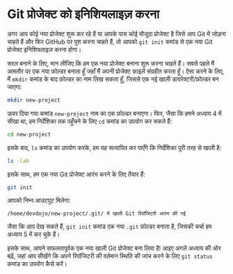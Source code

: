 # Git प्रोजेक्ट को इनिशियलाइज़ करना

अगर आप कोई नया प्रोजेक्ट शुरू कर रहे हैं या आपके पास कोई मौजूदा प्रोजेक्ट है जिसे आप Git में जोड़ना चाहते हैं और फिर GitHub पर पुश करना चाहते हैं, तो आपको `git init` कमांड से एक नया Git प्रोजेक्ट इनिशियलाइज़ करना होगा।

सरल बनाने के लिए, मान लीजिए कि हम एक नया प्रोजेक्ट बनाना शुरू करना चाहते हैं। सबसे पहले मैं आमतौर पर एक नया फ़ोल्डर बनाता हूँ जहाँ मैं अपनी प्रोजेक्ट फ़ाइलें संग्रहीत करता हूँ। ऐसा करने के लिए, मैं `mkdir` कमांड के बाद फ़ोल्डर का नाम लिख सकता हूँ, जिससे एक नई खाली डायरेक्टरी/फ़ोल्डर बन जाएगा:

```bash
mkdir new-project
```

ऊपर दिया गया कमांड `new-project` नाम का एक फ़ोल्डर बनाएगा। फिर, जैसा कि हमने अध्याय 4 में सीखा था, हम निर्देशिका तक पहुँचने के लिए `cd` कमांड का उपयोग कर सकते हैं:

```bash
cd new-project
```

इसके बाद, `ls` कमांड का उपयोग करके, हम यह सत्यापित कर पाएँगे कि निर्देशिका पूरी तरह से खाली है:

```bash
ls -lah
```

इसके साथ, हम एक नया Git प्रोजेक्ट आरंभ करने के लिए तैयार हैं:

```bash
git init
```

आपको निम्न आउटपुट मिलेगा:

```
/home/devdojo/new-project/.git/ में खाली Git रिपॉजिटरी आरंभ की गई
```

जैसा कि आप देख सकते हैं, `git init` कमांड एक नया `.git` फ़ोल्डर बनाता है, जिसकी चर्चा हम अध्याय 5 में कर चुके हैं।

इसके साथ, आपने सफलतापूर्वक एक नया खाली Git प्रोजेक्ट बना लिया है! आइए अगले अध्याय की ओर बढ़ें, जहां आप सीखेंगे कि अपने रिपॉजिटरी की वर्तमान स्थिति की जांच करने के लिए `git status` कमांड का उपयोग कैसे करें।